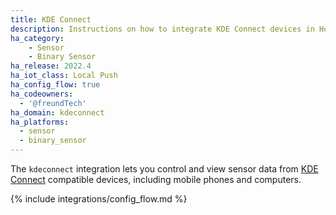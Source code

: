 ```yaml
---
title: KDE Connect
description: Instructions on how to integrate KDE Connect devices in Home Assistant.
ha_category:
    - Sensor
    - Binary Sensor
ha_release: 2022.4
ha_iot_class: Local Push
ha_config_flow: true
ha_codeowners:
  - '@freundTech'
ha_domain: kdeconnect
ha_platforms:
  - sensor
  - binary_sensor
---
```


The `kdeconnect` integration lets you control and view sensor data from [KDE Connect](https://kdeconnect.kde.org/) compatible devices, including mobile phones and computers.

{% include integrations/config_flow.md %}